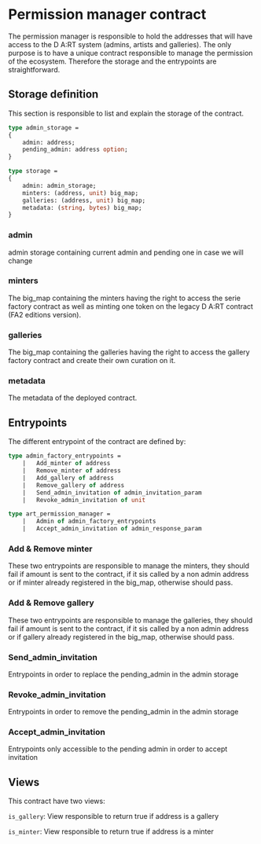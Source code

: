 # Permission manager contract 

The permission manager is responsible to hold the addresses that will have access to the D A:RT system (admins, artists and galleries). The only purpose is to have a unique contract responsible to manage the permission of the ecosystem. Therefore the storage and the entrypoints are straightforward.

## Storage definition

This section is responsible to list and explain the storage of the contract.

```ocaml
type admin_storage = 
{
    admin: address;
    pending_admin: address option;
}

type storage =
{
    admin: admin_storage;
    minters: (address, unit) big_map;
    galleries: (address, unit) big_map;
    metadata: (string, bytes) big_map;
}
```

### admin

admin storage containing current admin and pending one in case we will change

### minters

The big_map containing the minters having the right to access the serie factory contract as well as minting one token on the legacy D A:RT contract (FA2 editions version).

### galleries

The big_map containing the galleries having the right to access the gallery factory contract and create their own curation on it.

### metadata

The metadata of the deployed contract.

## Entrypoints

The different entrypoint of the contract are defined by:

```ocaml
type admin_factory_entrypoints =
    |   Add_minter of address
    |   Remove_minter of address
    |   Add_gallery of address
    |   Remove_gallery of address
    |   Send_admin_invitation of admin_invitation_param
    |   Revoke_admin_invitation of unit

type art_permission_manager = 
    |   Admin of admin_factory_entrypoints
    |   Accept_admin_invitation of admin_response_param

```

### Add & Remove minter

These two entrypoints are responsible to manage the minters, they should fail if amount is sent to the contract, if it sis called by a non admin address or if minter already registered in the big_map, otherwise should pass.

### Add & Remove gallery

These two entrypoints are responsible to manage the galleries, they should fail if amount is sent to the contract, if it sis called by a non admin address or if gallery already registered in the big_map, otherwise should pass.

### Send_admin_invitation

Entrypoints in order to replace the pending_admin in the admin storage

### Revoke_admin_invitation

Entrypoints in order to remove the pending_admin in the admin storage

### Accept_admin_invitation

Entrypoints only accessible to the pending admin in order to accept invitation

## Views

This contract have two views:

`is_gallery`: View responsible to return true if address is a gallery

`is_minter`: View responsible to return true if address is a minter